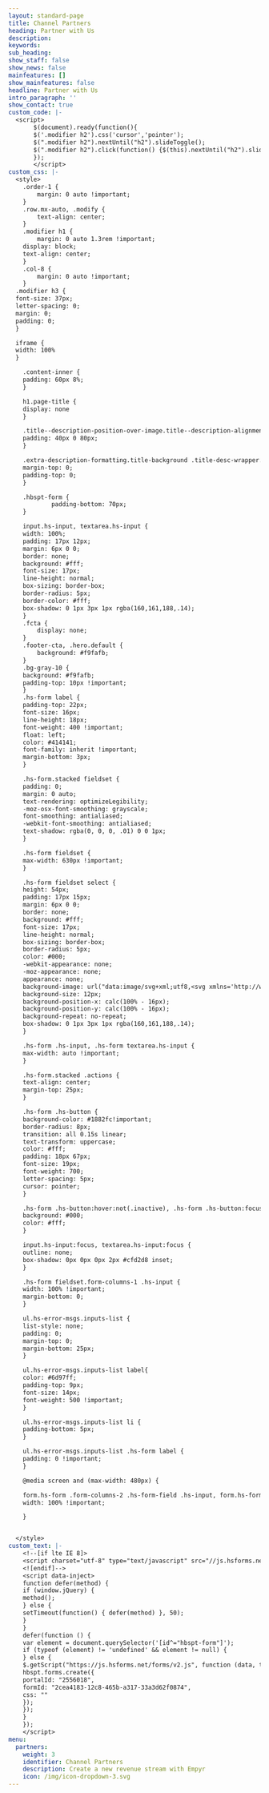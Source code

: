 ```yaml
---
layout: standard-page
title: Channel Partners
heading: Partner with Us
description: 
keywords: 
sub_heading: 
show_staff: false
show_news: false
mainfeatures: []
show_mainfeatures: false
headline: Partner with Us
intro_paragraph: ''
show_contact: true
custom_code: |-
  <script>
       $(document).ready(function(){
       $('.modifier h2').css('cursor','pointer');
       $(".modifier h2").nextUntil("h2").slideToggle();
       $(".modifier h2").click(function() {$(this).nextUntil("h2").slideToggle();});
       });
       </script>
custom_css: |-
  <style>
    .order-1 {
        margin: 0 auto !important;
    }
    .row.mx-auto, .modify {
        text-align: center;
    }
    .modifier h1 {
        margin: 0 auto 1.3rem !important;
    display: block;
    text-align: center;
    }
    .col-8 {
        margin: 0 auto !important;
    }
  .modifier h3 {
  font-size: 37px;
  letter-spacing: 0;
  margin: 0;
  padding: 0;
  }

  iframe {
  width: 100%
  }

    .content-inner {
    padding: 60px 8%;
    }

    h1.page-title {
    display: none
    }

    .title--description-position-over-image.title--description-alignment-center .title-desc-inner {
    padding: 40px 0 80px;
    }

    .extra-description-formatting.title-background .title-desc-wrapper.over-image.has-main-image .page-desc, .extra-description-formatting.title-background:not(.collection-type-index) .title-desc-wrapper .page-desc {
    margin-top: 0;
    padding-top: 0;
    }

    .hbspt-form {
            padding-bottom: 70px;
    }

    input.hs-input, textarea.hs-input {
    width: 100%;
    padding: 17px 12px;
    margin: 6px 0 0;
    border: none;
    background: #fff;
    font-size: 17px;
    line-height: normal;
    box-sizing: border-box;
    border-radius: 5px;
    border-color: #fff;
    box-shadow: 0 1px 3px 1px rgba(160,161,188,.14);
    }
    .fcta {
        display: none;
    } 
    .footer-cta, .hero.default {
        background: #f9fafb;
    }
    .bg-gray-10 {
    background: #f9fafb;
    padding-top: 10px !important;
    }
    .hs-form label {
    padding-top: 22px;
    font-size: 16px;
    line-height: 18px;
    font-weight: 400 !important;
    float: left;
    color: #414141;
    font-family: inherit !important;
    margin-bottom: 3px;
    }

    .hs-form.stacked fieldset {
    padding: 0;
    margin: 0 auto;
    text-rendering: optimizeLegibility;
    -moz-osx-font-smoothing: grayscale;
    font-smoothing: antialiased;
    -webkit-font-smoothing: antialiased;
    text-shadow: rgba(0, 0, 0, .01) 0 0 1px;
    }

    .hs-form fieldset {
    max-width: 630px !important;
    }

    .hs-form fieldset select {
    height: 54px;
    padding: 17px 15px;
    margin: 6px 0 0;
    border: none;
    background: #fff;
    font-size: 17px;
    line-height: normal;
    box-sizing: border-box;
    border-radius: 5px;
    color: #000;
    -webkit-appearance: none;
    -moz-appearance: none;
    appearance: none;
    background-image: url("data:image/svg+xml;utf8,<svg xmlns='http://www.w3.org/2000/svg' width='100' height='100' fill='%23000000'><polygon points='20,0 80,0 50,52'/></svg>");
    background-size: 12px;
    background-position-x: calc(100% - 16px);
    background-position-y: calc(100% - 16px);
    background-repeat: no-repeat;
    box-shadow: 0 1px 3px 1px rgba(160,161,188,.14);
    }

    .hs-form .hs-input, .hs-form textarea.hs-input {
    max-width: auto !important;
    }

    .hs-form.stacked .actions {
    text-align: center;
    margin-top: 25px;
    }

    .hs-form .hs-button {
    background-color: #1882fc!important;
    border-radius: 8px;
    transition: all 0.15s linear;
    text-transform: uppercase;
    color: #fff;
    padding: 18px 67px;
    font-size: 19px;
    font-weight: 700;
    letter-spacing: 5px;
    cursor: pointer;
    }

    .hs-form .hs-button:hover:not(.inactive), .hs-form .hs-button:focus:not(.inactive), .hs-form .hs-button.hovered:not(.inactive) {
    background: #000;
    color: #fff;
    }

    input.hs-input:focus, textarea.hs-input:focus {
    outline: none;
    box-shadow: 0px 0px 0px 2px #cfd2d8 inset;
    }

    .hs-form fieldset.form-columns-1 .hs-input {
    width: 100% !important;
    margin-bottom: 0;
    }

    ul.hs-error-msgs.inputs-list {
    list-style: none;
    padding: 0;
    margin-top: 0;
    margin-bottom: 25px;
    }

    ul.hs-error-msgs.inputs-list label{
    color: #6d97ff;
    padding-top: 9px;
    font-size: 14px;
    font-weight: 500 !important;
    }

    ul.hs-error-msgs.inputs-list li {
    padding-bottom: 5px;
    }

    ul.hs-error-msgs.inputs-list .hs-form label {
    padding: 0 !important;
    }

    @media screen and (max-width: 480px) {

    form.hs-form .form-columns-2 .hs-form-field .hs-input, form.hs-form .form-columns-3 .hs-form-field .hs-input {
    width: 100% !important;

    }


  </style>
custom_text: |-
    <!--[if lte IE 8]>
    <script charset="utf-8" type="text/javascript" src="//js.hsforms.net/forms/v2-legacy.js"></script>
    <![endif]-->
    <script data-inject>
    function defer(method) {
    if (window.jQuery) {
    method();
    } else {
    setTimeout(function() { defer(method) }, 50);
    }
    }
    defer(function () {
    var element = document.querySelector('[id^="hbspt-form"]');
    if (typeof (element) != 'undefined' && element != null) {
    } else {
    $.getScript("https://js.hsforms.net/forms/v2.js", function (data, textStatus, jqxhr) {
    hbspt.forms.create({
    portalId: "2556018",
    formId: "2cea4183-12c8-465b-a317-33a3d62f0874",
    css: ""
    });
    });
    }
    });
    </script>
menu:
  partners:
    weight: 3
    identifier: Channel Partners
    description: Create a new revenue stream with Empyr
    icon: /img/icon-dropdown-3.svg
---
```

